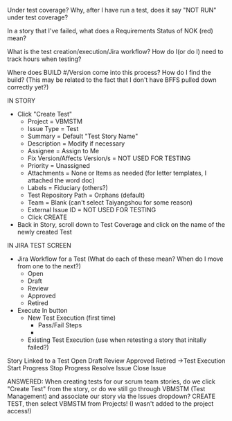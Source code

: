 Under test coverage? Why, after I have run a test, does it say "NOT RUN" under test coverage?

In a story that I've failed, what does a Requirements Status of NOK (red) mean?

What is the test creation/execution/Jira workflow? How do I(or do I) need to track hours when testing?

Where does BUILD #/Version come into this process? How do I find the build? (This may be related to the fact that I don't have BFFS pulled down correctly yet?)

IN STORY
* Click "Create Test"
  * Project = VBMSTM
  * Issue Type = Test
  * Summary = Default "Test Story Name"
  * Description = Modify if necessary
  * Assignee = Assign to Me
  * Fix Version/Affects Version/s = NOT USED FOR TESTING
  * Priority = Unassigned
  * Attachments = None or Items as needed (for letter templates, I attached the word doc)
  * Labels = Fiduciary (others?)
  * Test Repository Path = Orphans (default)
  * Team = Blank (can't select Taiyangshou for some reason)
  * External Issue ID = NOT USED FOR TESTING
  * Click CREATE
* Back in Story, scroll down to Test Coverage and click on the name of the newly created Test

IN JIRA TEST SCREEN
* Jira Workflow for a Test (What do each of these mean? When do I move from one to the next?)
  * Open
  * Draft
  * Review
  * Approved 
  * Retired
* Execute In button
  * New Test Execution (first time)
    * Pass/Fail Steps
    * 
  * Existing Test Execution (use when retesting a story that initally failed?)



Story
    Linked to a Test
        Open
        Draft
        Review
        Approved
        Retired
            ->Test Execution
                Start Progress
                Stop Progress
                Resolve Issue
                Close Issue

ANSWERED:
When creating tests for our scrum team stories, do we click "Create Test" from the story, or do we still go through VBMSTM (Test Management) and associate our story via the Issues dropdown? CREATE TEST, then select VBMSTM from Projects! (I wasn't added to the project access!)